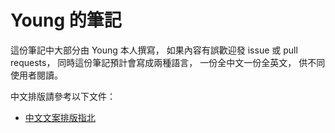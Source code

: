 # Young 的筆記

這份筆記中大部分由 Young 本人撰寫，
如果內容有誤歡迎發 issue 或 pull requests，
同時這份筆記預計會寫成兩種語言，
一份全中文一份全英文，
供不同使用者閱讀。

中文排版請參考以下文件：

- [中文文案排版指北](https://github.com/sparanoid/chinese-copywriting-guidelines)
